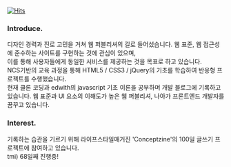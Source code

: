 [![Hits](https://hits.seeyoufarm.com/api/count/incr/badge.svg?url=https%3A%2F%2Fgithub.com%2Flee-haell&count_bg=%23A73DC8&title_bg=%23555555&icon=&icon_color=%23E7E7E7&title=Today+%2F+Total&edge_flat=false)](https://hits.seeyoufarm.com)

### Introduce.
디자인 경력과 진로 고민을 거쳐 웹 퍼블리셔의 길로 들어섰습니다.
웹 표준, 웹 접근성에 준수하는 사이트를 구현하는 것에 관심이 있으며,<br>
이를 통해 사용자들에게 동일한 서비스를 제공하는 것을 목표로 하고 있습니다.<br>
NCS기반의 교육 과정을 통해 HTML5 / CSS3 / jQuery의 기초를 학습하여 반응형 프로젝트를 수행했습니다.<br>
현재 클론 코딩과 edwith의 javascript 기초 이론을 공부하며 개발 블로그에 기록하고 있습니다.
웹 표준과 UI 요소의 이해도가 높은 웹 퍼블리셔, 나아가 프론트엔드 개발자를 꿈꾸고 있습니다.

### Interest.
기록하는 습관을 기르기 위해 라이프스타일매거진 'Conceptzine'의 100일 글쓰기 프로젝트에 참여하고 있습니다.<br>
tmi) 68일째 진행중!

<!--
**lee-haell/lee-haell** is a ✨ _special_ ✨ repository because its `README.md` (this file) appears on your GitHub profile.

Here are some ideas to get you started:

- 🔭 I’m currently working on ...
- 🌱 I’m currently learning ...
- 👯 I’m looking to collaborate on ...
- 🤔 I’m looking for help with ...
- 💬 Ask me about ...
- 📫 How to reach me: ...
- 😄 Pronouns: ...
- ⚡ Fun fact: ...
-->

